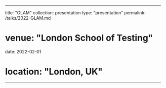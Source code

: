 <!--
 * -*- coding: utf-8 -*-
 * @Author: zhuwenjing02
 * @Email: zhuwenjing02@duxiaoman.com
 * @Date: 2025-03-17 13:17:40
 * @LastEditTime: 2025-03-17 13:41:05
 * Copyright (c) 2025 by zhuwenjing02@duxiaoman.com, All Rights Reserved. 
-->
---
title: "GLAM"
collection: presentation
type: "presentation"
permalink: /talks/2022-GLAM.md
# venue: "London School of Testing"
date: 2022-02-01
# location: "London, UK"
---

<!-- [More information here](http://example2.com) -->

<!-- This is a description of your talk, which is a markdown files that can be all markdown-ified like any other post. Yay markdown! -->
